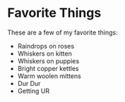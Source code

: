 # Favorite Things

These are a few of my favorite things:

- Raindrops on roses
- Whiskers on kitten
- Whiskers on puppies
- Bright copper kettles
- Warm woolen mittens
- Dur Dur
- Getting UR

